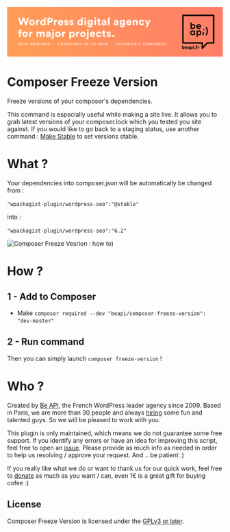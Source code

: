 <a href="https://beapi.fr">![Be API Github Banner](banner-github.png)</a>

# Composer Freeze Version

Freeze versions of your composer's dependencies.

This command is especially useful while making a site live. It allows you to grab latest versions of your composer.lock which you tested you site against.
If you would like to go back to a staging status, use another command : [Make Stable](https://github.com/BeAPI/composer-make-stable) to set versions stable.

# What ?

Your dependencies into composer.json will be automatically be changed from :

`"wpackagist-plugin/wordpress-seo":"@stable"`

into :

`"wpackagist-plugin/wordpress-seo":"6.2"`

![Composer Freeze Vesrion : how to)](https://blog.beapi.fr/wp-content/uploads/2018/06/bea-composer-freeze-version.gif)

# How ?

## 1 - Add to Composer

- Make `composer required --dev "beapi/composer-freeze-version": "dev-master"`

## 2 - Run command 

Then you can simply launch `composer freeze-version` !

# Who ?

Created by [Be API](https://beapi.fr), the French WordPress leader agency since 2009. Based in Paris, we are more than 30 people and always [hiring](https://beapi.workable.com) some fun and talented guys. So we will be pleased to work with you.

This plugin is only maintained, which means we do not guarantee some free support. If you identify any errors or have an idea for improving this script, feel free to open an [issue](../../issues/new). Please provide as much info as needed in order to help us resolving / approve your request. And .. be patient :)

If you really like what we do or want to thank us for our quick work, feel free to [donate](https://www.paypal.me/BeAPI) as much as you want / can, even 1€ is a great gift for buying cofee :)

## License

Composer Freeze Version is licensed under the [GPLv3 or later](LICENSE.md).

